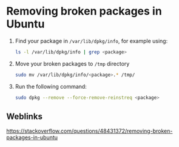 # Removing broken packages in Ubuntu

1. Find your package in `/var/lib/dpkg/info`, for example using:

    ```bash
    ls -l /var/lib/dpkg/info | grep <package>
    ```

2. Move your broken packages to `/tmp` directory

    ```bash
    sudo mv /var/lib/dpkg/info/<package>.* /tmp/
    ```

3. Run the following command:

    ```bash
    sudo dpkg --remove --force-remove-reinstreq <package>
    ```

## Weblinks

<https://stackoverflow.com/questions/48431372/removing-broken-packages-in-ubuntu>
